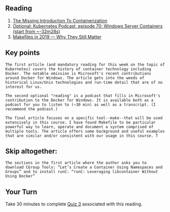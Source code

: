 ## Reading

1. [The Missing Introduction To Containerization](https://medium.com/faun/the-missing-introduction-to-containerization-de1fbb73efc5)
2. [Optional: Kubernetes Podcast, episode 70: Windows Server Containers (start from ~-32m28s)](https://kubernetespodcast.com/episode/070-windows-server-containers/)
3. [Makefiles in 2019 — Why They Still Matter](https://tech.trivago.com/2019/12/20/makefiles-in-2019-why-they-still-matter/)

## Key points


    The first article (and mandatory reading for this week on the topic of Kubernetes) covers the history of container technology including Docker. The notable omission is Microsoft's recent contributions around Docker for Windows. The article gets into the weeds of historical Linux/Unix technologies and run-time detail that are of no interest for us.

    The second optional "reading" is a podcast that fills in Microsoft's contribution to the Docker for Windows. It is available both as a podcast for you to listen to (~30 min) as well as a transcript. (I recommend the podcast.)

    The final article focuses on a specific tool--make--that will be used extensively in this course. I have found Makefile to be particular powerful way to learn, operate and document a system comprised of multiple tools. The article offers some background and useful examples that are similar and/or consistent with our usage in this course. T


## Skip altogether:

    The sections in the first article where the author asks you to download CGroup Tools: “Let’s Create a Container Using Namespaces and Groups” and to install runC: “runC: Leveraging libcontainer Without Using Docker”


## Your Turn

   Take 30 minutes to complete [Quiz 3](https://canvas.sfu.ca/courses/67084/quizzes/) associated with this reading. 
